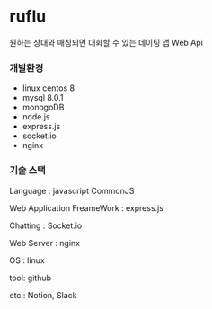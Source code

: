 # ruflu
원하는 상대와 매칭되면 대화할 수 있는 데이팅 앱 Web Api

### 개발환경
- linux centos 8
- mysql 8.0.1
- monogoDB
- node.js
- express.js
- socket.io
- nginx

### 기술 스택
Language : javascript CommonJS

Web Application FreameWork : express.js

Chatting : Socket.io

Web Server : nginx

OS : linux

tool: github

etc : Notion, Slack
